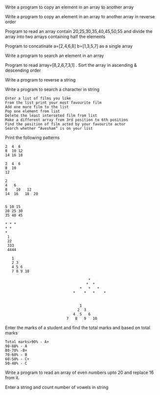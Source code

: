 
Write a program to copy an element in an array  to another array

Write a program to copy an element in an array  to another array in reverse order


Program to read an array contain 20,25,30,35,40,45,50,55 and divide the array into two arrays containing half the elements

Program to concatinate a=[2,4,6,8]  b=[1,3,5,7] as a single array

Write a program to search an element in an array

Program to read array=[8,2,6,7,3,1] . Sort the array in ascending & descending order

Write a program to reverse a string

Write a program to search a character in string



```
Enter a list of films you like
From the list print your most favourite film 
Add one more film to the list
Pop one element from list
Delete the least interseted film from list
Make a different array from 3rd position to 6th position
Find the position of film acted by your favourite actor
Search whether “Avesham” is on your list
```
Print the following patterns
```
2  4  6
8  10 12
14 16 18

2  4  6 
8  10
12

2
4   6
8    10   12
14  16   18  20


5 10 15
20 25 30
35 40 45

* * * 
* * 
*
 1
 22
 333
 4444

   1
   2 3
   4 5 6
   7 8 9 10

                                      * 
                                     *  * 
                                  *   *   * 
                               *    *   *    *


                                  1 
                                 2  3 
                               4  5   6 
                            7   8   9   10

```
Enter the marks of a student and find the total marks and based on total marks
```
Total marks>90% - A+
90-80% - A
80-70% -B+
70-60% - B
60-50% - C+
50-40% - C
```
Write a program to read an array of even numbers upto 20 and replace 16 from it.

Enter a string and count number of vowels in string









